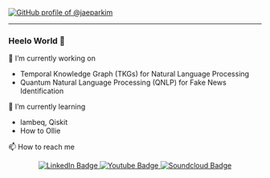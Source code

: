 [![GitHub profile of @jaeparkim](https://user-images.githubusercontent.com/9361180/89604434-fd00dc80-d88a-11ea-90b2-2132e1e11308.gif)](https://github.com/jaeparkim)

---
### Heelo World 👋

🔭 I’m currently working on
- Temporal Knowledge Graph (TKGs) for Natural Language Processing
- Quantum Natural Language Processing (QNLP) for Fake News Identification 

🌱 I’m currently learning
- lambeq, Qiskit
- How to Ollie

📫 How to reach me
<div id="badges" align="center">
  <a href="https://www.linkedin.com/in/jaeparkim/">
    <img src="https://img.shields.io/badge/LinkedIn-blue?style=for-the-badge&logo=linkedin&logoColor=white" alt="LinkedIn Badge"/>
  </a>
  <a href="https://www.youtube.com/playlist?list=PLMIh1GQbDgZYdhB-QFYN-PBjHK9aodBTv">
    <img src="https://img.shields.io/badge/playlist-red?style=for-the-badge&logo=youtube&logoColor=white" alt="Youtube Badge"/>
  </a>
  <a href="https://www.youtube.com/playlist?list=PLMIh1GQbDgZYdhB-QFYN-PBjHK9aodBTv">
    <img src="https://img.shields.io/badge/playlist-orange?style=for-the-badge&logo=soundcloud&logoColor=gray" alt="Soundcloud Badge"/>
  </a>
</div>



